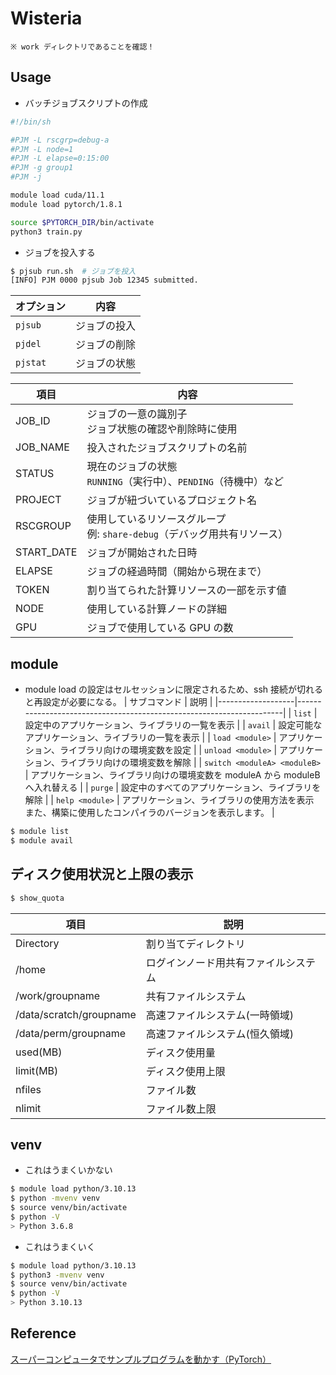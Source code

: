 # Wisteria

`※ work ディレクトリであることを確認！`

## Usage

- バッチジョブスクリプトの作成

```sh
#!/bin/sh

#PJM -L rscgrp=debug-a
#PJM -L node=1
#PJM -L elapse=0:15:00
#PJM -g group1
#PJM -j

module load cuda/11.1
module load pytorch/1.8.1

source $PYTORCH_DIR/bin/activate
python3 train.py
```

- ジョブを投入する

```bash
$ pjsub run.sh  # ジョブを投入
[INFO] PJM 0000 pjsub Job 12345 submitted.
```

| オプション | 内容         |
| ---------- | ------------ |
| `pjsub`    | ジョブの投入 |
| `pjdel`    | ジョブの削除 |
| `pjstat`   | ジョブの状態 |

| 項目       | 内容                                                                        |
| ---------- | --------------------------------------------------------------------------- |
| JOB_ID     | ジョブの一意の識別子<br>ジョブ状態の確認や削除時に使用                      |
| JOB_NAME   | 投入されたジョブスクリプトの名前                                            |
| STATUS     | 現在のジョブの状態<br>`RUNNING`（実行中）、`PENDING`（待機中）など          |
| PROJECT    | ジョブが紐づいているプロジェクト名                                          |
| RSCGROUP   | 使用しているリソースグループ<br>例: `share-debug`（デバッグ用共有リソース） |
| START_DATE | ジョブが開始された日時                                                      |
| ELAPSE     | ジョブの経過時間（開始から現在まで）                                        |
| TOKEN      | 割り当てられた計算リソースの一部を示す値                                    |
| NODE       | 使用している計算ノードの詳細                                                |
| GPU        | ジョブで使用している GPU の数                                               |

## module

- module load の設定はセルセッションに限定されるため、ssh 接続が切れると再設定が必要になる。
  | サブコマンド | 説明 |
  |-------------------|----------------------------------------------------------------------|
  | `list` | 設定中のアプリケーション、ライブラリの一覧を表示 |
  | `avail` | 設定可能なアプリケーション、ライブラリの一覧を表示 |
  | `load <module>` | アプリケーション、ライブラリ向けの環境変数を設定 |
  | `unload <module>` | アプリケーション、ライブラリ向けの環境変数を解除 |
  | `switch <moduleA> <moduleB>` | アプリケーション、ライブラリ向けの環境変数を moduleA から moduleB へ入れ替える |
  | `purge` | 設定中のすべてのアプリケーション、ライブラリを解除 |
  | `help <module>` | アプリケーション、ライブラリの使用方法を表示<br>また、構築に使用したコンパイラのバージョンを表示します。 |

```bash
$ module list
$ module avail
```

## ディスク使用状況と上限の表示

```bash
$ show_quota
```

| 項目                    | 説明                                 |
| ----------------------- | ------------------------------------ |
| Directory               | 割り当てディレクトリ                 |
| /home                   | ログインノード用共有ファイルシステム |
| /work/groupname         | 共有ファイルシステム                 |
| /data/scratch/groupname | 高速ファイルシステム(一時領域)       |
| /data/perm/groupname    | 高速ファイルシステム(恒久領域)       |
| used(MB)                | ディスク使用量                       |
| limit(MB)               | ディスク使用上限                     |
| nfiles                  | ファイル数                           |
| nlimit                  | ファイル数上限                       |

## venv

- これはうまくいかない

```bash
$ module load python/3.10.13
$ python -mvenv venv
$ source venv/bin/activate
$ python -V
> Python 3.6.8
```

- これはうまくいく

```bash
$ module load python/3.10.13
$ python3 -mvenv venv
$ source venv/bin/activate
$ python -V
> Python 3.10.13
```

## Reference

[スーパーコンピュータでサンプルプログラムを動かす（PyTorch）](https://aobatogou.com/supercomputer-pytorch)
